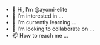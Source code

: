 - 👋 Hi, I’m @ayomi-elite
- 👀 I’m interested in ...
- 🌱 I’m currently learning ...
- 💞️ I’m looking to collaborate on ...
- 📫 How to reach me ...

<!---
ayomi-elite/ayomi-elite is a ✨ special ✨ repository because its `README.md` (this file) appears on your GitHub profile.
You can click the Preview link to take a look at your changes.
--->
